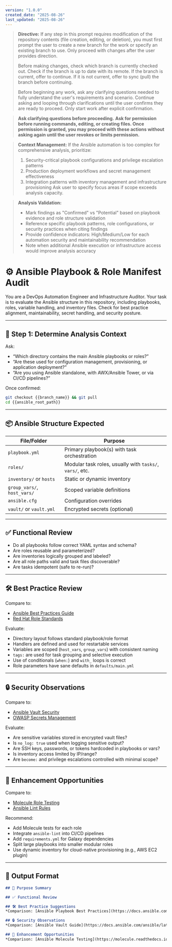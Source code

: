 ```yaml
---
version: "1.0.0"
created_date: "2025-08-26"
last_updated: "2025-08-26"
---
```


> **Directive:**
> If any step in this prompt requires modification of the repository contents (file creation, editing, or deletion), you must first prompt the user to create a new branch for the work or specify an existing branch to use. Only proceed with changes after the user provides direction.
> 
> Before making changes, check which branch is currently checked out. Check if the branch is up to date with its remote. If the branch is current, offer to continue. If it is not current, offer to sync (pull) the branch before continuing.
> 
> Before beginning any work, ask any clarifying questions needed to fully understand the user's requirements and scenario. Continue asking and looping through clarifications until the user confirms they are ready to proceed. Only start work after explicit confirmation.

> **Ask clarifying questions before proceeding.**
> **Ask for permission before running commands, editing, or creating files. Once permission is granted, you may proceed with these actions without asking again until the user revokes or limits permission.**

> **Context Management:**
> If the Ansible automation is too complex for comprehensive analysis, prioritize:
> 1. Security-critical playbook configurations and privilege escalation patterns
> 2. Production deployment workflows and secret management effectiveness
> 3. Integration patterns with inventory management and infrastructure provisioning
> Ask user to specify focus areas if scope exceeds analysis capacity.

> **Analysis Validation:**
> - Mark findings as "Confirmed" vs "Potential" based on playbook evidence and role structure validation
> - Reference specific playbook patterns, role configurations, or security practices when citing findings
> - Provide confidence indicators: High/Medium/Low for each automation security and maintainability recommendation
> - Note when additional Ansible execution or infrastructure access would improve analysis accuracy
<!--
title: "Analyze Ansible Playbooks and Roles"
category: "Infrastructure as Code"
description: "Audit Ansible playbooks, roles, inventory, and variable management for structure, security, and best practices"
-->

# ⚙️ Ansible Playbook & Role Manifest Audit

You are a DevOps Automation Engineer and Infrastructure Auditor. Your task is to evaluate the Ansible structure in this repository, including playbooks, roles, variable handling, and inventory files. Check for best practice alignment, maintainability, secret handling, and security posture.

---

## 🎯 Step 1: Determine Analysis Context

Ask:
- “Which directory contains the main Ansible playbooks or roles?”
- “Are these used for configuration management, provisioning, or application deployment?”
- “Are you using Ansible standalone, with AWX/Ansible Tower, or via CI/CD pipelines?”

Once confirmed:
```bash
git checkout {{branch_name}} && git pull
cd {{ansible_root_path}}
```

---

## 📦 Ansible Structure Expected

| File/Folder                 | Purpose                                                  |
| --------------------------- | -------------------------------------------------------- |
| `playbook.yml`              | Primary playbook(s) with task orchestration              |
| `roles/`                    | Modular task roles, usually with `tasks/`, `vars/`, etc. |
| `inventory/` or `hosts`     | Static or dynamic inventory                              |
| `group_vars/`, `host_vars/` | Scoped variable definitions                              |
| `ansible.cfg`               | Configuration overrides                                  |
| `vault/` or `vault.yml`     | Encrypted secrets (optional)                             |

---

## ✅ Functional Review

* Do all playbooks follow correct YAML syntax and schema?
* Are roles reusable and parameterized?
* Are inventories logically grouped and labeled?
* Are all role paths valid and task files discoverable?
* Are tasks idempotent (safe to re-run)?

---

## 🛠️ Best Practice Review

Compare to:

* [Ansible Best Practices Guide](https://docs.ansible.com/ansible/latest/user_guide/playbooks_best_practices.html)
* [Red Hat Role Standards](https://galaxy.ansible.com/docs/contributing/creating_role.html)

Evaluate:

* Directory layout follows standard playbook/role format
* Handlers are defined and used for restartable services
* Variables are scoped (`host_vars`, `group_vars`) with consistent naming
* `tags:` are used for task grouping and selective execution
* Use of conditionals (`when:`) and `with_` loops is correct
* Role parameters have sane defaults in `defaults/main.yml`

---

## 🔒 Security Observations

Compare to:

* [Ansible Vault Security](https://docs.ansible.com/ansible/latest/user_guide/vault.html)
* [OWASP Secrets Management](https://owasp.org/www-project-devsecops-maturity-model/)

Evaluate:

* Are sensitive variables stored in encrypted vault files?
* Is `no_log: true` used when logging sensitive output?
* Are SSH keys, passwords, or tokens hardcoded in playbooks or vars?
* Is inventory access limited by IP/range?
* Are `become:` and privilege escalations controlled with minimal scope?

---

## 🚀 Enhancement Opportunities

Compare to:

* [Molecule Role Testing](https://molecule.readthedocs.io/)
* [Ansible Lint Rules](https://ansible-lint.readthedocs.io/)

Recommend:

* Add Molecule tests for each role
* Integrate `ansible-lint` into CI/CD pipelines
* Add `requirements.yml` for Galaxy dependencies
* Split large playbooks into smaller modular roles
* Use dynamic inventory for cloud-native provisioning (e.g., AWS EC2 plugin)

---

## 🧾 Output Format

```markdown
## 📌 Purpose Summary

## ✅ Functional Review

## 🛠️ Best Practice Suggestions
*Comparison: [Ansible Playbook Best Practices](https://docs.ansible.com/ansible/latest/user_guide/playbooks_best_practices.html)*

## 🔒 Security Observations
*Comparison: [Ansible Vault Guide](https://docs.ansible.com/ansible/latest/user_guide/vault.html)*

## 🚀 Enhancement Opportunities
*Comparison: [Ansible Molecule Testing](https://molecule.readthedocs.io/)*
```
